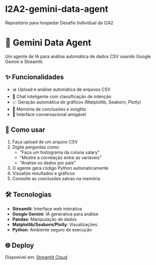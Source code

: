 # I2A2-gemini-data-agent
Repositório para hospedar Desafio Individual da I2A2
# 🎲 Gemini Data Agent

Um agente de IA para análise automática de dados CSV usando Google Gemini e Streamlit.

## ✨ Funcionalidades

- 📊 Upload e análise automática de arquivos CSV
- 🤖 Chat inteligente com classificação de intenção
- 📈 Geração automática de gráficos (Matplotlib, Seaborn, Plotly)
- 🧠 Memória de conclusões e insights
- 💬 Interface conversacional amigável

## 🚀 Como usar

1. Faça upload de um arquivo CSV
2. Digite perguntas como:
   - "Faça um histograma da coluna salary" 
   - "Mostre a correlação entre as variáveis"
   - "Analise os dados por país"
3. O agente gera código Python automaticamente
4. Visualize resultados e gráficos
5. Consulte as conclusões salvas na memória

## 🛠️ Tecnologias

- **Streamlit**: Interface web interativa
- **Google Gemini**: IA generativa para análise
- **Pandas**: Manipulação de dados
- **Matplotlib/Seaborn/Plotly**: Visualizações
- **Python**: Ambiente seguro de execução

## 🌐 Deploy

Disponível em: [Streamlit Cloud]([https://seu-app.streamlit.app](https://lucianosv.streamlit.app/))

